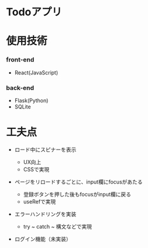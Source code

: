 # Todoアプリ

# 使用技術
### front-end
- React(JavaScript)

### back-end
- Flask(Python)
- SQLite

# 工夫点
- ロード中にスピナーを表示
    - UX向上
    - CSSで実現

- ページをリロードするごとに、input欄にfocusがあたる
    - 登録ボタンを押した後もfocusがinput欄に戻る
    - useRefで実現

- エラーハンドリングを実装
    - try ~ catch ~ 構文などで実現

- ログイン機能（未実装）